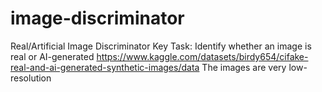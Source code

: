 # image-discriminator

Real/Artificial Image Discriminator
Key Task: Identify whether an image is real or AI-generated
https://www.kaggle.com/datasets/birdy654/cifake-real-and-ai-generated-synthetic-images/data 
The images are very low-resolution

